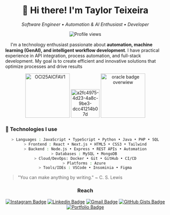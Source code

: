 <h1 align="center">👋 Hi there! I'm Taylor Teixeira</h1>

<p align="center">
  <em>Software Engineer • Automation & AI Enthusiast •  Developer</em>
</p>

<p align="center">
  <img src="https://komarev.com/ghpvc/?username=taylorteixeira&color=2c569c" alt="Profile views" />
</p>

ㅤ I'm a technology enthusiast passionate about **automation, machine learning (GenAI), and intelligent workflow development**. I have practical experience in API integration, process automation, and full-stack development. My goal is to create efficient and innovative solutions that optimize processes and drive results

  <p align="center" border="0">
    <tr>
      <td align="center" valign="middle">
        <img width="140" height="140" alt="OCI25AICFAV1" src="https://github.com/user-attachments/assets/6a8c0b44-5cfc-4197-aa16-2132097fd82e" />
      </td>
      <td align="center" valign="middle">
        <img width="90" height="90" alt="a2fc4975-4d23-4a8c-9be3-dcc41214b07d" src="https://github.com/user-attachments/assets/3d9a2a9e-49a4-4a91-b897-d0ed0fbe1d08" />
      </td>
       <td align="center" valign="middle">
        <img width="140" height="140" alt="oracle badge overwiew" src="https://github.com/user-attachments/assets/b0e3cf6a-aa2b-4a9c-98b0-5cfba26b17c5" />
      </td>
    </tr>


  </p>



### 🎯 **Technologies I use** 

<div align="center">

```bash
> Languages : JavaScript • TypeScript • Python • Java • PHP • SQL
> Frontend : React • Next.js • HTML5 • CSS3 • Tailwind
> Backend : Node.js • Express • REST APIs • Automation
> Databases : MySQL • MongoDB 
> Cloud/DevOps: Docker • Git • GitHub • CI/CD
> Platforms : Azure 
> Tools/IDEs : VSCode • Insominia • Figma
```
</div>

> "You can make anything by writing." ~ C. S. Lewis

<div align="center">
  
###  Reach 
  
[![Instagram Badge](https://img.shields.io/badge/-Instagram-0c1b2e?style=flat-square&logo=Instagram&logoColor=2c569c&link=https://www.instagram.com/taylorvteixeira/)](https://www.instagram.com/taylorvteixeira/) 
[![Linkedin Badge](https://img.shields.io/badge/-LinkedIn-0c1b2e?style=flat-square&logo=Linkedin&logoColor=2c569c&link=https://www.linkedin.com/in/taylor-teixeira/)](https://www.linkedin.com/in/taylor-teixeira/) 
[![Gmail Badge](https://img.shields.io/badge/-Gmail-0c1b2e?style=flat-square&logo=Gmail&logoColor=2c569c&link=mailto:taylorvargasteixeira.com)](mailto:taylorvargasteixeira.com) 
[![GitHub Gists Badge](https://img.shields.io/badge/-Github%20Gists-0c1b2e?style=flat-square&logo=Github&logoColor=2c569c&link=https://gist.github.com/taylorteixeira)](https://gist.github.com/taylorteixeira) 
[![Portfolio Badge](https://img.shields.io/badge/Portfolio-Visit-0c1b2e?style=flat-square&logo=vercel&logoColor=white&link=https://taylor-teixeira.vercel.app/portfolio)](https://taylor-teixeira.vercel.app/portfolio)


</div>
